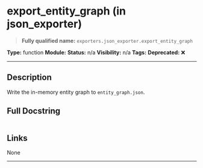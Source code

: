 # export_entity_graph (in json_exporter)
> **Fully qualified name:** `exporters.json_exporter.export_entity_graph`

**Type:** function
**Module:** 
**Status:** n/a
**Visibility:** n/a
**Tags:** 
**Deprecated:** ❌

---

## Description
Write the in-memory entity graph to `entity_graph.json`.

## Full Docstring
```

```

## Links
None

---
